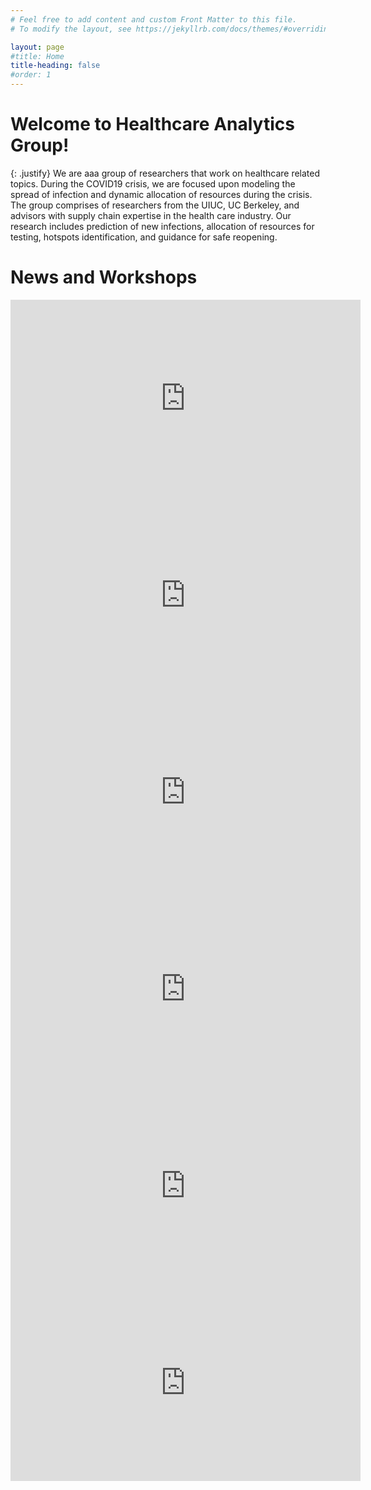 ```yaml
---
# Feel free to add content and custom Front Matter to this file.
# To modify the layout, see https://jekyllrb.com/docs/themes/#overriding-theme-defaults

layout: page
#title: Home
title-heading: false
#order: 1
---
```


<style>
.center {
  text-align: center;
}

.right {
  text-align: right;
}

.left {
  text-align: left;
}

.justify {
  text-align: justify;
}
</style>


# Welcome to Healthcare Analytics Group!

{: .justify}
We are aaa group of researchers that work on healthcare related topics. During the COVID19 crisis, we are focused upon modeling the spread of infection and dynamic allocation of resources during the crisis. The group comprises of researchers from the UIUC, UC Berkeley, and advisors with supply chain expertise in the health care industry. Our research includes prediction of new infections, allocation of resources for testing, hotspots identification, and guidance for safe reopening.

# News and Workshops

<iframe width="560" height="315" src="https://www.youtube.com/embed/V9cbIhIrx6g" title="YouTube video player" frameborder="0" allow="accelerometer; autoplay; clipboard-write; encrypted-media; gyroscope; picture-in-picture; web-share" allowfullscreen></iframe>

<iframe width="560" height="315" src="https://www.youtube.com/embed/KbieR_MyJks" title="YouTube video player" frameborder="0" allow="accelerometer; autoplay; clipboard-write; encrypted-media; gyroscope; picture-in-picture; web-share" allowfullscreen></iframe>

<iframe width="560" height="315" src="https://www.youtube.com/embed/Prhu6LWVTEo" title="YouTube video player" frameborder="0" allow="accelerometer; autoplay; clipboard-write; encrypted-media; gyroscope; picture-in-picture; web-share" allowfullscreen></iframe>

<iframe width="560" height="315" src="https://www.youtube.com/embed/M0MR2JOkgKI" title="YouTube video player" frameborder="0" allow="accelerometer; autoplay; clipboard-write; encrypted-media; gyroscope; picture-in-picture; web-share" allowfullscreen></iframe>

<iframe width="560" height="315" src="https://www.youtube.com/embed/FwvH1zoZpvM" title="YouTube video player" frameborder="0" allow="accelerometer; autoplay; clipboard-write; encrypted-media; gyroscope; picture-in-picture; web-share" allowfullscreen></iframe>

<iframe width="560" height="315" src="https://www.youtube.com/embed/BfyFzfMbZG8" title="YouTube video player" frameborder="0" allow="accelerometer; autoplay; clipboard-write; encrypted-media; gyroscope; picture-in-picture; web-share" allowfullscreen></iframe>



